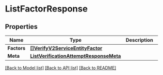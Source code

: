 # ListFactorResponse

## Properties

Name | Type | Description | Notes
------------ | ------------- | ------------- | -------------
**Factors** | [**[]VerifyV2ServiceEntityFactor**](VerifyV2ServiceEntityFactor.md) |  |[optional] 
**Meta** | [**ListVerificationAttemptResponseMeta**](ListVerificationAttemptResponseMeta.md) |  |[optional] 

[[Back to Model list]](../README.md#documentation-for-models) [[Back to API list]](../README.md#documentation-for-api-endpoints) [[Back to README]](../README.md)


